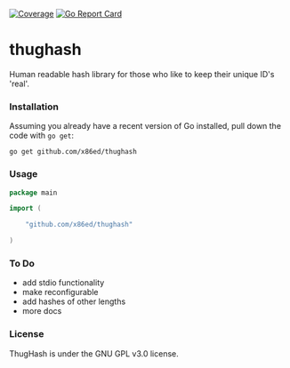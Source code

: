 [![Coverage](http://gocover.io/_badge/github.com/x86ed/thughash)](http://gocover.io/github.com/x86ed/thughash)
[![Go Report Card](https://goreportcard.com/badge/github.com/x86ed/thughash)](https://goreportcard.com/report/github.com/x86ed/thughash) 

# thughash
Human readable hash library for those who like to keep their unique ID's 'real'.

### Installation

Assuming you already have a recent version of Go installed, pull down the code with `go get`:

```
go get github.com/x86ed/thughash
```

### Usage

```go
package main

import (

	"github.com/x86ed/thughash"

)

```

### To Do
 * add stdio functionality
 * make reconfigurable
 * add hashes of other lengths
 * more docs


### License

ThugHash is under the GNU GPL v3.0 license.